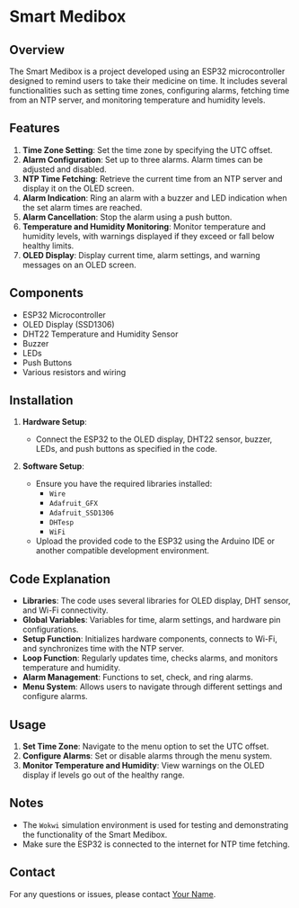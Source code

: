 # Smart Medibox

## Overview

The Smart Medibox is a project developed using an ESP32 microcontroller designed to remind users to take their medicine on time. It includes several functionalities such as setting time zones, configuring alarms, fetching time from an NTP server, and monitoring temperature and humidity levels.

## Features

1. **Time Zone Setting**: Set the time zone by specifying the UTC offset.
2. **Alarm Configuration**: Set up to three alarms. Alarm times can be adjusted and disabled.
3. **NTP Time Fetching**: Retrieve the current time from an NTP server and display it on the OLED screen.
4. **Alarm Indication**: Ring an alarm with a buzzer and LED indication when the set alarm times are reached.
5. **Alarm Cancellation**: Stop the alarm using a push button.
6. **Temperature and Humidity Monitoring**: Monitor temperature and humidity levels, with warnings displayed if they exceed or fall below healthy limits.
7. **OLED Display**: Display current time, alarm settings, and warning messages on an OLED screen.

## Components

- ESP32 Microcontroller
- OLED Display (SSD1306)
- DHT22 Temperature and Humidity Sensor
- Buzzer
- LEDs
- Push Buttons
- Various resistors and wiring

## Installation

1. **Hardware Setup**:
   - Connect the ESP32 to the OLED display, DHT22 sensor, buzzer, LEDs, and push buttons as specified in the code.

2. **Software Setup**:
   - Ensure you have the required libraries installed:
     - `Wire`
     - `Adafruit_GFX`
     - `Adafruit_SSD1306`
     - `DHTesp`
     - `WiFi`
   - Upload the provided code to the ESP32 using the Arduino IDE or another compatible development environment.

## Code Explanation

- **Libraries**: The code uses several libraries for OLED display, DHT sensor, and Wi-Fi connectivity.
- **Global Variables**: Variables for time, alarm settings, and hardware pin configurations.
- **Setup Function**: Initializes hardware components, connects to Wi-Fi, and synchronizes time with the NTP server.
- **Loop Function**: Regularly updates time, checks alarms, and monitors temperature and humidity.
- **Alarm Management**: Functions to set, check, and ring alarms.
- **Menu System**: Allows users to navigate through different settings and configure alarms.

## Usage

1. **Set Time Zone**: Navigate to the menu option to set the UTC offset.
2. **Configure Alarms**: Set or disable alarms through the menu system.
3. **Monitor Temperature and Humidity**: View warnings on the OLED display if levels go out of the healthy range.

## Notes

- The `Wokwi` simulation environment is used for testing and demonstrating the functionality of the Smart Medibox.
- Make sure the ESP32 is connected to the internet for NTP time fetching.


## Contact

For any questions or issues, please contact [Your Name](tharakadidd456@gmail.com).

